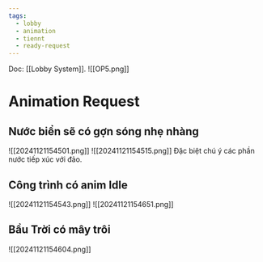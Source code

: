 ```yaml
---
tags:
  - lobby
  - animation
  - tiennt
  - ready-request
---
```

Doc: [[Lobby System]].
![[OP5.png]]

# Animation Request
## Nước biển sẽ có gợn sóng nhẹ nhàng
![[20241121154501.png]]
![[20241121154515.png]]
Đặc biệt chú ý các phần nước tiếp xúc với đảo.
## Công trình có anim Idle 
![[20241121154543.png]]
![[20241121154651.png]]

## Bầu Trời có mây trôi
![[20241121154604.png]]
